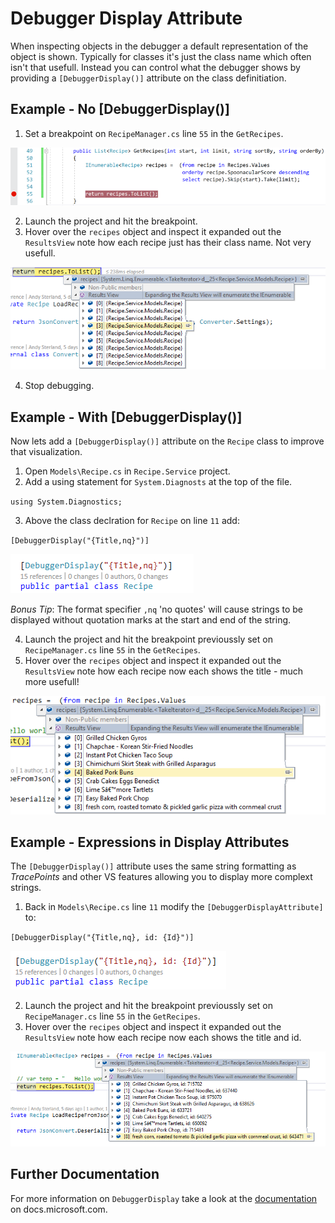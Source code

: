 # Debugger Display Attribute
When inspecting objects in the debugger a default representation of the object is shown. Typically for classes it's just the class name which often isn't that usefull. Instead you can control what the debugger shows by providing a `[DebuggerDisplay()]` attribute on the class definitiation. 


## Example - No [DebuggerDisplay()]
1. Set a breakpoint on `RecipeManager.cs` line `55` in the `GetRecipes`. 

![Breakpoint set on RecipeManager.cs line 55](DebuggerDisplayAttribute-SetBreakpoint.png)

2. Launch the project and hit the breakpoint.
3. Hover over the `recipes` object and inspect it expanded out the `ResultsView` note how each recipe just has their class name. Not very usefull.

![DataTip expanded with the default visualizer](DebuggerDisplayAttribute-DefaultViewInDataTip.png)

4. Stop debugging.

## Example - With [DebuggerDisplay()]
Now lets add a `[DebuggerDisplay()]` attribute on the `Recipe` class to improve that visualization.

1. Open `Models\Recipe.cs` in `Recipe.Service` project.
2. Add a using statement for `System.Diagnosts` at the top of the file.

`using System.Diagnostics;` 

3. Above the class declration for `Recipe` on line `11` add:

`[DebuggerDisplay("{Title,nq}")]`
 
![DebuggerDisplay attribute](DebuggerDisplayAttribute-AttributeAdded.png)

_Bonus Tip_: The format specifier `,nq` 'no quotes' will cause strings to be displayed without quotation marks at the start and end of the string.

4. Launch the project and hit the breakpoint previoussly set on `RecipeManager.cs` line `55` in the `GetRecipes`.
5. Hover over the `recipes` object and inspect it expanded out the `ResultsView` note how each recipe now each shows the title - much more usefull!

![DataTip expanded with the custom visualizer](DebuggerDisplayAttribute-CustomViewInDataTip.png)


## Example - Expressions in Display Attributes
The `[DebuggerDisplay()]` attribute uses the same string formatting as *TracePoints* and other VS features allowing you to display more complext strings.

1. Back in `Models\Recipe.cs` line `11` modify the `[DebuggerDisplayAttribute]` to:

`[DebuggerDisplay("{Title,nq}, id: {Id}")]`

![DebuggerDisplay attribute](DebuggerDisplayAttribute-ComplexAttributeAdded.png)

2. Launch the project and hit the breakpoint previoussly set on `RecipeManager.cs` line `55` in the `GetRecipes`.
3. Hover over the `recipes` object and inspect it expanded out the `ResultsView` note how each recipe now each shows the title and id.

![DataTip expanded with the custom visualizer](DebuggerDisplayAttribute-CustomExpressionViewInDataTip.png)


## Further Documentation
For more information on `DebuggerDisplay` take a look at the [documentation](https://docs.microsoft.com/en-us/visualstudio/debugger/using-the-debuggerdisplay-attribute) on docs.microsoft.com.

